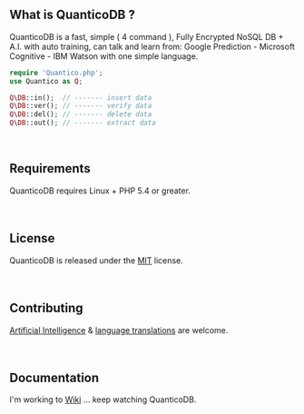 ## What is QuanticoDB ?
QuanticoDB is a fast, simple ( 4 command ), Fully Encrypted NoSQL DB + A.I. with auto training, can talk and learn from: Google Prediction - Microsoft Cognitive - IBM Watson with one simple language.

```php
require 'Quantico.php';
use Quantico as Q;

Q\DB::in();  // ------- insert data
Q\DB::ver(); // ------- verify data
Q\DB::del(); // ------- delete data
Q\DB::out(); // ------- extract data
```
<br>

## Requirements
QuanticoDB requires Linux + PHP 5.4 or greater.
<br>
<br>
<br>

## License
QuanticoDB is released under the [MIT](https://github.com/QuanticoDB/qdb.github.io/blob/master/LICENSE) license.
<br>
<br>
<br>

## Contributing
[Artificial Intelligence](https://github.com/QuanticoDB/qdb.github.io/tree/master/class/Qai) & [language translations](https://github.com/QuanticoDB/qdb.github.io/tree/master/Qadmin/language) are welcome.
<br>
<br>
<br>

## Documentation
I'm working to [Wiki](https://github.com/QuanticoDB/qdb.github.io/wiki) ... keep watching QuanticoDB.
<br>
